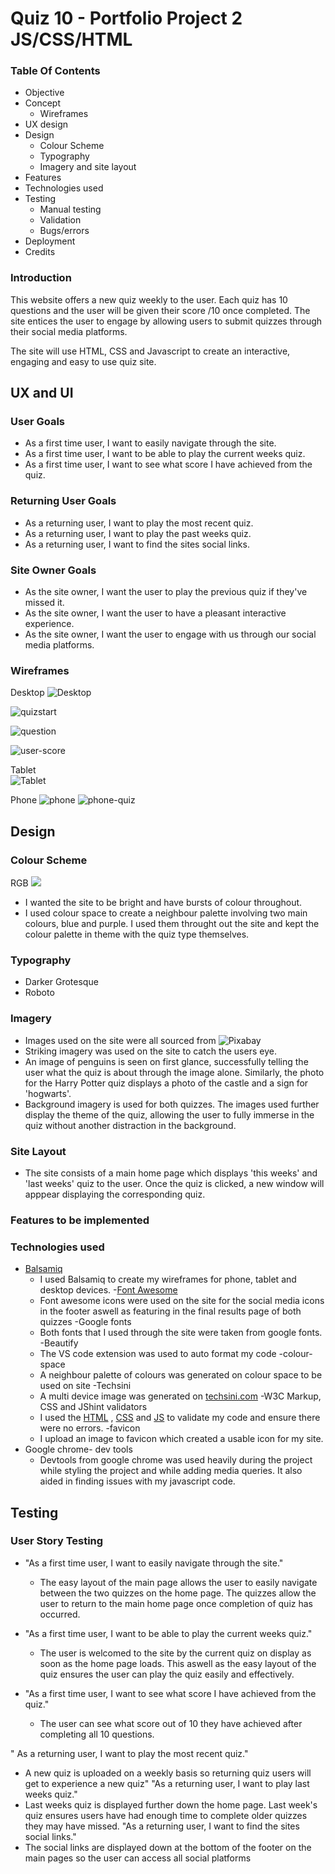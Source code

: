 # Quiz 10 - Portfolio Project 2 JS/CSS/HTML

### Table Of Contents
* Objective
* Concept
  - Wireframes
* UX design
* Design
   - Colour Scheme
   - Typography
   - Imagery and site layout
* Features
* Technologies used
* Testing
  - Manual testing
  - Validation
  - Bugs/errors
* Deployment
* Credits

### Introduction

This website offers a new quiz weekly to the user. Each quiz has 10 questions and the user will be given their score /10 once completed. The site entices the user to engage by allowing users to submit quizzes through their social media platforms. 

The site will use HTML, CSS and Javascript to create an interactive, engaging and easy to use quiz site.


## UX and UI

### User Goals
* As a first time user, I want to easily navigate through the site.
* As a first time user, I want to be able to play the current weeks quiz.
* As a first time user, I want to see what score I have achieved from the quiz.

### Returning User Goals
* As a returning user, I want to play the most recent quiz.
* As a returning user, I want to play the past weeks quiz.
* As a returning user, I want to find the sites social links.

### Site Owner Goals
* As the site owner, I want the user to play the previous quiz if they've missed it.
* As the site owner, I want the user to have a pleasant interactive experience.
* As the site owner, I want the user to engage with us through our social media platforms.

### Wireframes

Desktop
![Desktop](readme/desktop-wireframe.png)

![quizstart](readme/quiz-start.png)

![question](readme/question.png)

![user-score](readme/user-score.png)

Tablet <br>
![Tablet](readme/tablet-wireframe.png)

Phone
![phone](readme/phone-wireframe.png)
![phone-quiz](readme/phone-quiz.png)
## Design

### Colour Scheme
RGB
 ![](readme/colour-palette.png)
 * I wanted the site to be bright and have bursts of colour throughout.
 * I used colour space to create a neighbour palette involving two main colours, blue and purple. I used them throught out the site and kept the colour palette in theme with the quiz type themselves. 
 
### Typography
 * Darker Grotesque
 * Roboto

### Imagery

* Images used on the site were all sourced from ![Pixabay](https://pixabay.com/) 
* Striking imagery was used on the site to catch the users eye.
* An image of penguins is seen on first glance, successfully telling the user what the quiz is about through the image alone. Similarly, the photo for the Harry Potter quiz displays a photo of the castle and a sign for 'hogwarts'.
* Background imagery is used for both quizzes. The images used further display the theme of the quiz, allowing the user to fully immerse in the quiz without another distraction in the background.


### Site Layout

* The site consists of a main home page which displays 'this weeks' and 'last weeks' quiz to the user. Once the quiz is clicked, a new window will apppear displaying the corresponding quiz. 

### Features to be implemented
    
### Technologies used

- [Balsamiq](https://balsamiq.com/)
     * I used Balsamiq to create my wireframes for phone, tablet and desktop devices.
-[Font Awesome](https://fontawesome.com/)
    * Font awesome icons were used on the site for the social media icons in the footer aswell as featuring in the final results page of both quizzes
-Google fonts
    * Both fonts that I used through the site were taken from google fonts.
-Beautify
    * The VS code extension was used to auto format my code
-colour-space
    * A neighbour palette of colours was generated on colour space to be used on site
-Techsini 
    * A multi device image was generated on [techsini.com](https://techsini.com/multi-mockup/)
 -W3C Markup, CSS and JShint validators
    * I used the [HTML](https://validator.w3.org/) , [CSS](https://jigsaw.w3.org/css-validator/) and [JS](https://jshint.com/) to validate my code and ensure there were no errors.
 -favicon
    * I upload an image to favicon which created a usable icon for my site.
- Google chrome- dev tools
    * Devtools from google chrome was used heavily during the project while styling the project and while adding media queries. It also aided in finding issues with my javascript code.

## Testing

### User Story Testing
  
- "As a first time user, I want to easily navigate through the site."
  * The easy layout of the main page allows the user to easily navigate between the two quizzes on the home page. The quizzes allow the user to return to the main home page once completion of quiz has occurred.
  
- "As a first time user, I want to be able to play the current weeks quiz."
  * The user is welcomed to the site by the current quiz on display as soon as the home page loads. This aswell as the easy layout of the quiz ensures the user can play the quiz easily and effectively.
  
  
- "As a first time user, I want to see what score I have achieved from the quiz."
  * The user can see what score out of 10 they have achieved after completing all 10 questions.


 " As a returning user, I want to play the most recent quiz."
  * A new quiz is uploaded on a weekly basis so returning quiz users will get to experience a new quiz"
  "As a returning user, I want to play last weeks quiz."
   * Last weeks quiz is displayed further down the home page. Last week's quiz ensures users have had enough time to complete older quizzes they may have missed.
  "As a returning user, I want to find the sites social links."
  * The social links are displayed down at the bottom of the footer on the main pages so the user can access all social platforms 
